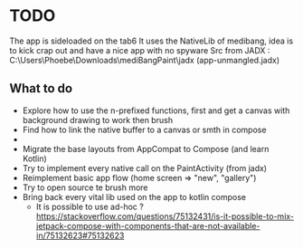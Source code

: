 # TODO
The app is sideloaded on the tab6
It uses the NativeLib of medibang, idea is to kick crap out and have a nice app with no spyware
Src from JADX : C:\Users\Phoebe\Downloads\mediBangPaint\jadx (app-unmangled.jadx)

## What to do
- Explore how to use the n-prefixed functions, first and get a canvas with background drawing to work then brush
- Find how to link the native buffer to a canvas or smth in compose 
- 
- Migrate the base layouts from AppCompat to Compose (and learn Kotlin)
- Try to implement every native call on the PaintActivity (from jadx)
- Reimplement basic app flow (home screen => "new", "gallery")
- Try to open source te brush more
- Bring back every vital lib used on the app to kotlin compose
  - It is possible to use ad-hoc ? https://stackoverflow.com/questions/75132431/is-it-possible-to-mix-jetpack-compose-with-components-that-are-not-available-in/75132623#75132623

